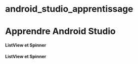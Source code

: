 # android_studio_apprentissage
<h1>Apprendre Android Studio</h1>
<h4>ListView et Spinner</h4>
<h4>ListView et Spinner</h4>

